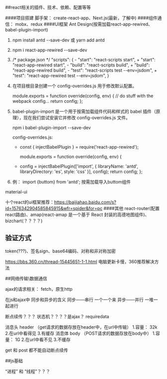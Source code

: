 ##react相关的插件、技术、依赖、配置等等

####项目搭建 脚手架：
create-react-app、Next.js(最新，了解中)
####组件通信：
mobx、redux
####UI框架
Ant Design(按需加载react-app-rewired、babel-plugin-import)

1. npm install antd --save-dev 或 yarn add antd
2. npm i react-app-rewired --save-dev
3. /* package.json */
        "scripts": {
        -   "start": "react-scripts start",
        +   "start": "react-app-rewired start",
        -   "build": "react-scripts build",
        +   "build": "react-app-rewired build",
        -   "test": "react-scripts test --env=jsdom",
        +   "test": "react-app-rewired test --env=jsdom",
        }

4. 在项目根目录创建一个 config-overrides.js 用于修改默认配置。

    module.exports = function override(config, env) {
      // do stuff with the webpack config...
      return config;
    };
5. babel-plugin-import 是一个用于按需加载组件代码和样式的 babel 插件（原理），现在我们尝试安装它并修改 config-overrides.js 文件。


    npm i babel-plugin-import --save-dev

    config-overrides.js:
    + const { injectBabelPlugin } = require('react-app-rewired');

      module.exports = function override(config, env) {
    +   config = injectBabelPlugin(['import', { libraryName: 'antd', libraryDirectory: 'es', style: 'css' }], config);
        return config;
      };

6. 例： import {buttom} from 'antd'; 按需加载导入buttom组件




material-ui

十个react的ui框架推荐：https://baijiahao.baidu.com/s?id=1576342904585845915&wfr=spider&for=pc
####其他
react-router(配置react路由)、amap(react-amap 是一个基于 React 封装的高德地图组件)、bizchart(？？？？)






## 验证方式

token(???)、签名sign、base64编码、对称和非对称加密

https://bbs.360.cn/thread-15445651-1-1.html 电脑更新卡慢，360推荐解决方法


##网络传输\数据通信

ajax的请求相关：  fetch，原生http

在js和ajax中 同步和异步的含义
同步——串行  一个一个来
异步——并行  一堆一起进行

断点续传？？？
状态机？？？？是ajax？
requiredata

消息头 header  （get请求的数据存放在header中，在url中传输）
  1.容量： 32k
  2.在url中看得见
  3.有缓存
消息体 body （POST请求的数据存放在body中）
  1.容量： 1G
  2.在url中看不见
  3.不缓存

  get 和 post 都不能自动断点续传


##js基础

“进程” 和 “线程”？？？